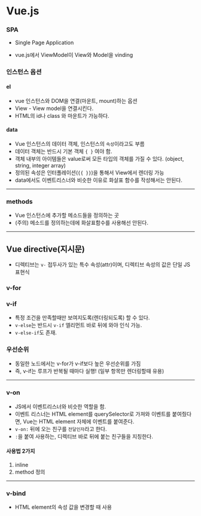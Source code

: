 # Vue.js

### SPA

- Single Page Application



- vue.js에서 ViewModel이 View와 Model을 vinding



### 인스턴스 옵션

#### el

- vue 인스턴스와 DOM을 연결(마운트, mount)하는 옵션
- View - View model을 연결시킨다.
- HTML의 id나 class 와 마운트가 가능하다.

#### data

- Vue 인스턴스의 데이터 객체, 인스턴스의 `속성`이라고도 부름
- 데이터 객체는 반드시 기본 객체 `{ }` 여야 함.
- 객체 내부의 아이템들은 value로써 모든 타입의 객체를 가질 수 있다. (object, string, integer array)
- 정의된 속성은 인터폴레이션(`{{ }}`)을 통해서 View에서 렌더링 가능
- data에서도 이벤트리스너와 비슷한 이유로 화살표 함수를 작성해서는 안된다.

-----------------

### methods

- Vue 인스턴스에 추가할 메소드들을 정의하는 곳
- (주의) 메소드를 정의하는데에 화살표함수를 사용해선 안된다.

----------------

## Vue directive(지시문)

- 디렉티브는 `v-` 접두사가 있는 특수 속성(attr)이며, 디렉티브 속성의 값은 단일 JS 표현식

### v-for

### v-if

- 특정 조건을 만족할때만 보여지도록(렌더링되도록) 할 수 있다.
- `v-else`는 반드시 `v-if` 엘리먼트 바로 뒤에 와야 인식 가능.
- `v-else-if`도 존재.



### 우선순위

- 동일한 노드에서는 v-for가 v-if보다 높은 우선순위를 가짐
- 즉, v-if는 루프가 반복될 때마다 실행! (일부 항목만 렌더링할때 유용)

----------------

### v-on

- JS에서 이벤트리스너와 비슷한 역할을 함.
- 이벤트 리스너는 HTML element를 querySelector로 가져와 이벤트를 붙여줬다면, Vue는 HTML element 자체에 이벤트를 붙여준다.
- `v-on:` 뒤에 오는 친구를 `전달인자`라고 한다.
- `:`을 붙여 사용하는, 디렉티브 바로 뒤에 붙는 친구들을 지칭한다.

#### 사용법 2가지

1. inline
2. method 정의

--------------

### v-bind

- HTML element의 속성 값을 변경할 때 사용